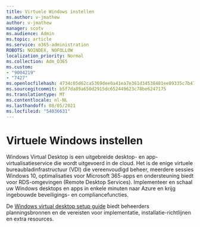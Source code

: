 ```yaml
---
title: Virtuele Windows instellen
ms.author: v-jmathew
author: v-jmathew
manager: scotv
ms.audience: Admin
ms.topic: article
ms.service: o365-administration
ROBOTS: NOINDEX, NOFOLLOW
localization_priority: Normal
ms.collection: Adm_O365
ms.custom:
- "9004219"
- "7427"
ms.openlocfilehash: 4734c05d62ca5369dee0a41ea7e361d34538481ee89335c7b47dfe4e9d2966cd
ms.sourcegitcommit: b5f7da89a650d2915dc652449623c78be6247175
ms.translationtype: MT
ms.contentlocale: nl-NL
ms.lasthandoff: 08/05/2021
ms.locfileid: "54036631"
---
```

# <a name="set-up-windows-virtual-desktop"></a>Virtuele Windows instellen

Windows Virtual Desktop is een uitgebreide desktop- en app-virtualisatieservice die wordt uitgevoerd in de cloud. Het is de enige virtuele bureaubladinfrastructuur (VDI) die vereenvoudigd beheer, meerdere sessies Windows 10, optimalisaties voor Microsoft 365-apps en ondersteuning biedt voor RDS-omgevingen (Remote Desktop Services). Implementeer en schaal uw Windows desktops en apps in enkele minuten naar Azure en krijg ingebouwde beveiligings- en compliancefuncties.

De [Windows virtual desktop setup guide](https://go.microsoft.com/fwlink/?linkid=2146236) biedt beheerders planningsbronnen en de vereisten voor implementatie, installatie-richtlijnen en extra resources.
